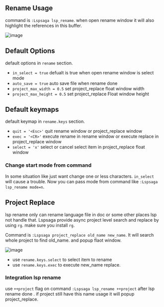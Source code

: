 ## Rename Usage

command is `:Lspsaga lsp_rename`. when open rename window it will also highlight the references in this buffer.

![image](https://github.com/nvimdev/lspsaga.nvim/assets/41671631/bb81149a-d24e-4f14-a8b5-ddf0cc1d9908)

## Default Options

default options in `rename` section.

- `in_select = true`          defualt is true when open rename window is select mode
- `auto_save = true`          auto save file when rename done
- `project_max_width = 0.5`   set project_replace float window width
- `project_max_height = 0.5`  set project_replace Float window height

## Default keymaps

default keymap in `rename.keys` section.

- `quit = '<Esc>'`             quit rename window or project_replace window
- `exec = '<CR>'`              execute rename in rename window or execute replace in project_replace window
- `select = 'x'`               select or cancel select item in project_replace float window

### Change start mode from command

In some situation like just want change one or less characters. `in_select` will cause a trouble. Now you can pass
mode from command like `:Lspsaga lsp_rename mode=n`.

## Project Replace

lsp rename only can rename language file in doc or some other places lsp not handle that. Lspsaga provide async project
level search and replace by using `rg`. make sure you install `rg`.  

Command is `:Lspsaga project_replace old_name new_name`. It will search whole project to find old_name. and popup
flaot window.

![image](https://github.com/nvimdev/lspsaga.nvim/assets/41671631/5afdbf13-f88a-4adc-8f79-5fd48da61743)

- use `rename.keys.select` to select item to rename
- use `rename.keys.exec` to execute new_name replace.

### Integration lsp rename

use `++project` flag on command `:Lspsaga lsp_rename ++project` after lsp rename done . if project still have this name usage it will popup project_replace.